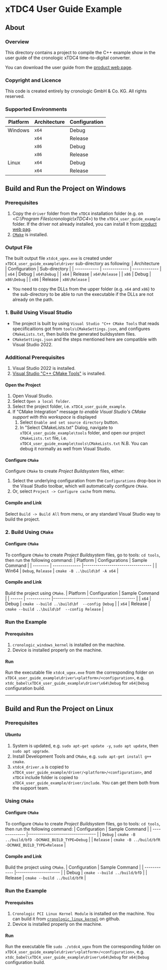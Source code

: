 # xTDC4 User Guide Example

## About

### Overview
This directory contains a project to compile the C++ example show in the user guide of the cronologic xTDC4 time-to-digital converter.

You can download the user guide from the [product web page](https://www.cronologic.de/products/tdcs/xtdc4-pcie).

### Copyright and Licence
This code is created entirely by cronologic GmbH & Co. KG. All rights reserved.

### Supported Environments
| Platform     | Architecture | Configuration |
| ------------ | ------------ | ------------- |
| Windows  | `x64` | Debug   |
|          | `x64` | Release |
|          | `x86` | Debug   |
|          | `x86` | Release |
| Linux    | `x64` | Debug   |
|          | `x64` | Release |

## Build and Run the Project on Windows

### Prerequisites
1. Copy the `driver` folder from the `xTDC4` installation folder (e.g. on <_C:\Program Files\cronologic\xTDC4_>) to the `xTDC4_user_guide_example` folder. If the driver not already installed, you can install it from [product web pag](https://www.cronologic.de/products/tdcs/xtdc4-pcie).
2. [`CMake`](https://cmake.org/install/) is installed.

### Output File
The built output file `xtdc4_ugex.exe` is created under `xTDC4_user_guide_example\driver` sub-directory as following:
| Architecture | Configuration | Sub-directory | 
| ------------ | ------------- | ------------- | 
| `x64` | Debug   | `x64\Debug`   | 
| `x64` | Release | `x64\Release` |
| `x86` | Debug   | `x86\Debug`   |
| `x86` | Release | `x86\Release` |
* You need to copy the DLLs from the upper folder (e.g. `x64` and `x86`) to the sub-directory to be able to run the executable if the DLLs are not already on the path.

### 1. Build Using Visual Studio
- The project is built by using `Visual Studio "C++ CMake Tools` that reads speciificaitions got from `tools\CMakeSettings.json`, and configures `CMakeLists.txt`, then  builds the generated buildsystem files.
- `CMakeSettings.json` and the steps mentioned here are compatible with Visual Studio 2022. 

### Additional Prerequisites
1. Visual Studio 2022 is installed.
2. [Visual Studio "C++ CMake Tools"](https://docs.microsoft.com/en-us/cpp/build/cmake-projects-in-visual-studio) is installed.

#### Open the Project 
1. Open Visual Studio.
2. Select `Open a local folder`.
3. Select the project folder, i.e. `xTDC4_user_guide_example`.
4. If "CMake Integration" message _to enable Visual Studio's CMake support with this workspace_ is displayed
   1. Select `Enable and set source directory` button.
   2. In "Select CMakeLists.txt" Dialog, navigate to `xTDC4_user_guide_example\tools` folder, and open our project `CMakeLists.txt` file, i.e. `xTDC4_user_guide_example\tools\CMakeLists.txt`
N.B. You can debug it normally as well from Visual Studio.

#### Configure `CMake`
Configure `CMake` to create _Project Buildsystem_ files, either:
1. Select the underlying configuration from the `Configurations` drop-box in the Visual Studio toolbar, which will automatically configure `CMake`.
2. Or, select `Project -> Configure cache` from menu.

#### Compile and Link
Select `Build -> Build All` from menu, or any standard Visual Studio way to build the project.

### 2. Build Using `CMake`

#### Configure `CMake`
To configure `CMake` to create _Project Buildsystem_ files, go to tools: `cd tools`, then run the following command:
| Platform | Configurations     | Sample Command                    | 
| -------- | --------------     |---------------------------------- |
| Win64    | `Debug`, `Release` | `cmake -B ..\build\bf -A x64`     | 

#### Compile and Link
Build the project using `CMake`.
| Platform | Configuration | Sample Command                           | 
| ------   | ------------  |----------------------------------------- |
| `x64`    | Debug   | `cmake --build ..\build\bf  --config Debug`    |
| `x64`    | Release | `cmake --build ..\build\bf  --config Release`  | 

### Run the Example
#### Prerequisites
1. `cronologic_windows_kernel` is installed on the machine.
2. Device is installed properly on the machine.

#### Run
Run the executable file `xtdc4_ugex.exe` from the corresponding folder on `xTDC4_user_guide_example\driver\<platform>/<configuration>`, e.g. `xtdc_babel\xTDC4_user_guide_example\driver\x64\Debug` for `x64|Debug` configuration build.

---

## Build and Run the Project on Linux

### Prerequisites
#### Ubuntu
1. System is updated, e.g. `sudo apt-get update -y`, `sudo apt update`, then `sudo apt upgrade`.
2. Install Development Tools and `CMake`, e.g. `sudo apt-get install g++ cmake`.
3. `xtdc4_driver.a` is copied to `xTDC4_user_guide_example/driver/<platform>/<configuration>`, and `xTDC4` include folder is copied to `xTDC4_user_guide_example/driver/include`. You can get them both from the support team.

### Using `CMake`
#### Configure `CMake`
To configure `CMake` to create _Project Buildsystem_ files, go to tools: `cd tools`, then run the following command:
| Configuration  | Sample Command                    | 
| -------------- |---------------------------------- |
| `Debug`        | `cmake -B ../build/bfD -DCMAKE_BUILD_TYPE=Debug`   | 
| `Release`      | `cmake -B ../build/bfR -DCMAKE_BUILD_TYPE=Release` | 

#### Compile and Link
Build the project using `CMake`.
| Configuration | Sample Command         | 
| ------------  |----------------------  |
| Debug   | `cmake --build ../build/bfD` |
| Release | `cmake --build ../build/bfR` | 

### Run the Example
#### Prerequisites
1. `Cronologic PCI Linux Kernel Module` is installed on the machine. You can build it from [`cronologic_linux_kernel`](https://github.com/cronologic-de/cronologic_linux_kernel) on github.
2. Device is installed properly on the machine.

#### Run
Run the executable file `sudo ./xtdc4_ugex` from the corresponding folder on `xTDC4_user_guide_example\driver\<platform>/<configuration>`, e.g. `xtdc_babel\xTDC4_user_guide_example\driver\x64\Debug` for `x64|Debug` configuration build.
